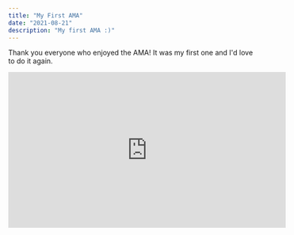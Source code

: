 ```yaml
---
title: "My First AMA"
date: "2021-08-21"
description: "My first AMA :)"
---
```


Thank you everyone who enjoyed the AMA! It was my first one and I'd love to do it again.

<iframe width="560" height="315" src="https://www.youtube.com/embed/tgbNymZ7vqY" frameborder="0" allow="accelerometer; autoplay; encrypted-media; gyroscope; picture-in-picture" allowfullscreen></iframe>
